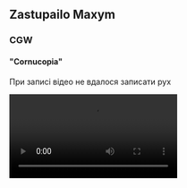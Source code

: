 <h2> Zastupailo Maxym</h2>
<h3>CGW</h3>
<h4>"Cornucopia"</h4>

<p>При записі відео не вдалося записати рух</p>
<video controls src="video.mp4" title="Video"></video>
<!-- ![Animation](https://github.com/MaxZastupailo/MSVR_Labs/blob/PA2/Animation.gif) -->
<!-- ![image info](./images/me.png) -->
